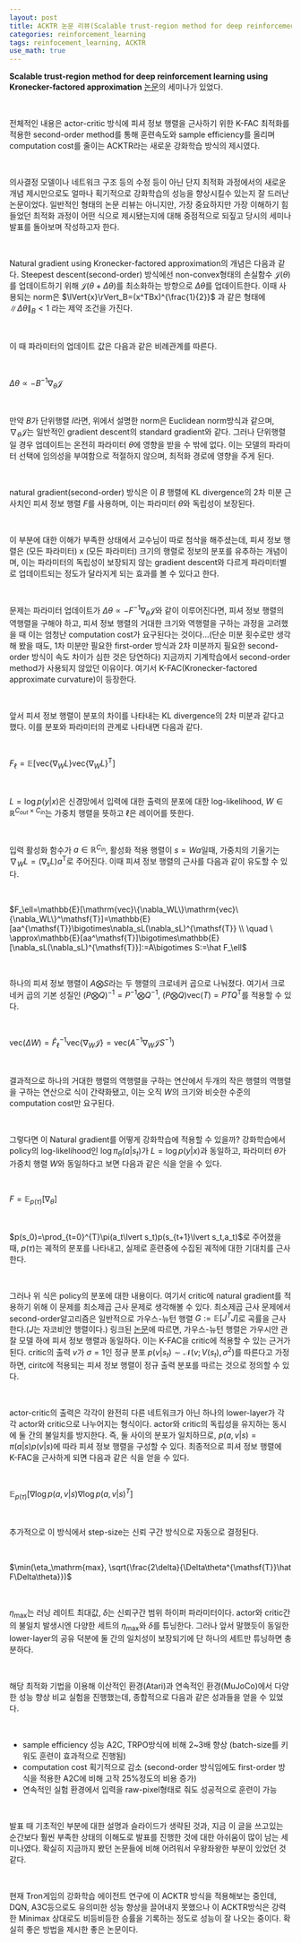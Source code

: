 ```yaml
---
layout: post
title: ACKTR 논문 리뷰(Scalable trust-region method for deep reinforcement learning using Kronecker-factored approximation)
categories: reinforcement_learning
tags: reinfocement_learning, ACKTR
use_math: true
---
```


**Scalable trust-region method for deep reinforcement learning using Kronecker-factored approximation** [논문](https://arxiv.org/abs/1708.05144)의 세미나가 있었다. 

<br/>

전체적인 내용은 actor-critic 방식에 피셔 정보 행렬을 근사하기 위한 K-FAC 최적화를 적용한 second-order method를 통해 훈련속도와 sample efficiency를 올리며 computation cost를 줄이는 ACKTR라는 새로운 강화학습 방식의 제시였다.

<br/>

의사결정 모델이나 네트워크 구조 등의 수정 등이 아닌 단지 최적화 과정에서의 새로운 개념 제시만으로도 얼마나 획기적으로 강화학습의 성능을 향상시킬수 있는지 잘 드러난 논문이었다. 일반적인 형태의 논문 리뷰는 아니지만, 가장 중요하지만 가장 이해하기 힘들었던 최적화 과정이 어떤 식으로 제시됐는지에 대해 중점적으로 되짚고 당시의 세미나 발표를 돌아보며 작성하고자 한다.

<br/>

Natural gradient using Kronecker-factored approximation의 개념은 다음과 같다. Steepest descent(second-order) 방식에선 non-convex형태의 손실함수 $\mathcal{J}(\theta)$를 업데이트하기 위해 $\mathcal{J}(\theta+\Delta\theta)$를 최소화하는 방향으로 $\Delta\theta$를 업데이트한다. 이때 사용되는 norm은 $\lVert{x}\rVert_B=(x^TBx)^{\frac{1}{2}}$ 과 같은 형태에 $\lVert\Delta\theta\rVert_B<1$ 라는 제약 조건을 가진다.

<br/>

이 때 파라미터의 업데이트 값은 다음과 같은 비례관계를 따른다.

<br/>

$\Delta\theta\propto -B^{-1}\nabla_\theta\mathcal{J}$

<br/>

만약 $B$가 단위행렬 $I$라면, 위에서 설명한 norm은 Euclidean norm방식과 같으며, $\nabla_\theta\mathcal{J}$는 일반적인 gradient descent의 standard gradient와 같다. 그러나 단위행렬일 경우 업데이트는 온전히 파라미터 $\theta$에 영향을 받을 수 밖에 없다. 이는 모델의 파라미터 선택에 임의성을 부여함으로 적절하지 않으며, 최적화 경로에 영향을 주게 된다.

<br/>

natural gradient(second-order) 방식은 이 $B$ 행렬에 KL divergence의 2차 미분 근사치인 피셔 정보 행렬 $F$를 사용하며, 이는 파라미터 $\theta$와 독립성이 보장된다.

<br/>

이 부분에 대한 이해가 부족한 상태에서 교수님이 따로 첨삭을 해주셨는데, 피셔 정보 행렬은 (모든 파라미터) x (모든 파라미터) 크기의 행렬로 정보의 분포를 유추하는 개념이며, 이는 파라미터의 독립성이 보장되지 않는 gradient descent와 다르게 파라미터별로 업데이트되는 정도가 달라지게 되는 효과를 볼 수 있다고 한다.

<br/>

문제는 파라미터 업데이트가 $\Delta\theta\propto -F^{-1}\nabla_\theta\mathcal{J}$와 같이 이루어진다면, 피셔 정보 행렬의 역행렬을 구해야 하고, 피셔 정보 행렬의 거대한 크기와 역행렬을 구하는 과정을 고려했을 때 이는 엄청난 computation cost가 요구된다는 것이다...(단순 미분 횟수로만 생각해 봤을 때도, 1차 미분만 필요한 first-order 방식과 2차 미분까지 필요한 second-order 방식이 속도 차이가 심한 것은 당연하다) 지금까지 기계학습에서 second-order method가 사용되지 않았던 이유이다. 여기서 K-FAC(Kronecker-factored approximate curvature)이 등장한다.

<br/>

앞서 피셔 정보 행렬이 분포의 차이를 나타내는 KL divergence의 2차 미분과 같다고 했다. 이를 분포와 파라미터의 관계로 나타내면 다음과 같다.

<br/>

$F_\ell=\mathbb{E}[\mathrm{vec}\{\nabla_WL\}\mathrm{vec}\{\nabla_WL\}^\mathsf{T}]$

<br/>

$L={\log}p(y\lvert x)$은 신경망에서 입력에 대한 출력의 분포에 대한 log-likelihood, $W{\in}\mathbb{R}^{C_{out}\times{C_{in}}}$는 가중치 행렬을 뜻하고 $\ell$은 레이어를 뜻한다.

<br/>

입력 활성화 함수가 $a \in \mathbb{R}^{C_{in}}$, 활성화 적용 행렬이 $s=Wa$일때, 가중치의 기울기는 $\nabla_WL = (\nabla_sL)a^\mathsf{T}$로 주어진다. 이때 피셔 정보 행렬의 근사를 다음과 같이 유도할 수 있다.

<br/>

$F_\ell=\mathbb{E}[\mathrm{vec}\{\nabla_WL\}\mathrm{vec}\{\nabla_WL\}^\mathsf{T}]=\mathbb{E}[aa^{\mathsf{T}}\bigotimes\nabla_sL(\nabla_sL)^{\mathsf{T}} \\ \quad \ \approx\mathbb{E}[aa^\mathsf{T}]\bigotimes\mathbb{E}[\nabla_sL(\nabla_sL)^{\mathsf{T}}]:=A\bigotimes S:=\hat F_\ell$

<br/>

하나의 피셔 정보 행렬이 $A\bigotimes S$라는 두 행렬의 크로네커 곱으로 나눠졌다. 여기서 크로네커 곱의 기본 성질인 $(P\bigotimes Q)^{-1}=P^{-1}\bigotimes Q^{-1}$, $(P \bigotimes Q)\mathrm{vec}(T)=PTQ^{\mathsf{T}}$를 적용할 수 있다.

<br/>

$\mathrm{vec}(\Delta W) = \hat F_\ell^{-1}\mathrm{vec}\{\nabla_W\mathcal{J}\} = \mathrm{vec}(A^{-1}\nabla_W\mathcal{J}S^{-1})$

<br/>

결과적으로 하나의 거대한 행렬의 역행렬을 구하는 연산에서 두개의 작은 행렬의 역행렬을 구하는 연산으로 식이 간략화됐고, 이는 오직 $W$의 크기와 비슷한 수준의 computation cost만 요구된다.

<br/>

그렇다면 이 Natural gradient를 어떻게 강화학습에 적용할 수 있을까? 강화학습에서 policy의 log-likelihood인 $\log{\pi}_\theta (a\lvert s_t)$가 $L=\log p(y\lvert x)$과 동일하고, 파라미터 $\theta$가 가중치 행렬 $W$와 동일하다고 보면 다음과 같은 식을 얻을 수 있다.

<br/>

$F=\mathbb{E}_{p(\tau)}[\nabla_\theta]$

<br/>

$p(s_0)=\prod_{t=0}^{T}\pi(a_t\lvert s_t)p(s_{t+1}\lvert s_t,a_t)$로 주어졌을 때, $p(\tau)$는 궤적의 분포를 나타내고, 실제로 훈련중에 수집된 궤적에 대한 기대치를 근사한다.

<br/>

그러나 위 식은 policy의 분포에 대한 내용이다. 여기서 critic에 natural gradient를 적용하기 위해 이 문제를 최소제곱 근사 문제로 생각해볼 수 있다. 최소제곱 근사 문제에서 second-order알고리즘은 일반적으로 가우스-뉴턴 행렬 $G:=\mathbb{E}[J^TJ]$로 곡률을 근사한다.($J$는 자코비안 행렬이다.) 링크된 [논문](https://arxiv.org/abs/1412.1193)에 따르면, 가우스-뉴턴 행렬은 가우시안 관찰 모델 하에 피셔 정보 행렬과 동일하다. 이는 K-FAC을 critic에 적용할 수 있는 근거가 된다. critic의 출력 $v$가 $\sigma = 1$인 정규 분포 $p(v\lvert{s_t})\sim\mathcal{N}(v;V(s_t),\sigma^2)$를 따른다고 가정하면, ciritc에 적용되는 피셔 정보 행렬이 정규 출력 분포를 따르는 것으로 정의할 수 있다.

<br/>

actor-critic의 출력은 각각이 완전히 다른 네트워크가 아닌 하나의 lower-layer가 각각 actor와 critic으로 나누어지는 형식이다. actor와 critic의 독립성을 유지하는 동시에 둘 간의 불일치를 방지한다. 즉, 둘 사이의 분포가 일치하므로, $p(a,v\lvert{s})=\pi(a\lvert{s})p(v\lvert{s})$에 따라 피셔 정보 행렬을 구성할 수 있다. 최종적으로 피셔 정보 행렬에 K-FAC을 근사하게 되면 다음과 같은 식을 얻을 수 있다.

<br/>

$\mathbb{E}_{p(\tau)}[\nabla\log p(a, v{\lvert}s)\nabla\log p(a,v{\lvert}s)^T]$

<br/>

추가적으로 이 방식에서 step-size는 신뢰 구간 방식으로 자동으로 결정된다.

<br/>

$\min(\eta_\mathrm{max}, \sqrt{\frac{2\delta}{\Delta\theta^{\mathsf{T}}\hat F\Delta\theta}})$

<br/>

$\eta_\mathrm{max}$는 러닝 레이트 최대값, $\delta$는 신뢰구간  범위 하이퍼 파라미터이다. actor와 critic간의 불일치 발생시엔 다양한 세트의 $\eta_\mathrm{max}$와 $\delta$를 튜닝한다. 그러나 앞서 말했듯이 동일한 lower-layer의 공유 덕분에 둘 간의 일치성이 보장되기에 단 하나의 세트만 튜닝하면 충분하다.

<br/>

해당 최적화 기법을 이용해 이산적인 환경(Atari)과 연속적인 환경(MuJoCo)에서 다양한 성능 향상 비교 실험을 진행했는데, 종합적으로 다음과 같은 성과들을 얻을 수 있었다.

<br/>

- sample efficiency 성능 A2C, TRPO방식에 비해 2~3배 향상 (batch-size를 키워도 훈련이 효과적으로 진행됨)
- computation cost 획기적으로 감소 (second-order 방식임에도 first-order 방식을 적용한 A2C에 비해 고작 25%정도의 비용 증가)
- 연속적인 실험 환경에서 입력을 raw-pixel형태로 줘도 성공적으로 훈련이 가능

<br/>

발표 때 기초적인 부분에 대한 설명과 슬라이드가 생략된 것과, 지금 이 글을 쓰고있는 순간보다 훨씬 부족한 상태의 이해도로 발표를 진행한 것에 대한 아쉬움이 많이 남는 세미나였다. 확실히 지금까지 봤던 논문들에 비해 어려워서 우왕좌왕한 부분이 있었던 것 같다.

<br/>

현재 Tron게임의 강화학습 에이전트 연구에 이 ACKTR 방식을 적용해보는 중인데, DQN, A3C등으로도 유의미한 성능 향상을 끌어내지 못했으나 이 ACKTR방식은 강력한 Minimax 상대로도 비등비등한 승률을 기록하는 정도로 성능이 잘 나오는 중이다. 확실히 좋은 방법을 제시한 좋은 논문이다.
